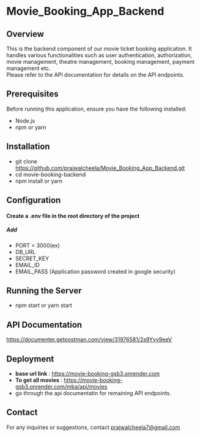 # Movie_Booking_App_Backend
## Overview
This is the backend component of our movie ticket booking application. It handles various functionalities such as user authentication, authorization, movie management, theatre management, booking management, payment management etc.
<br/> Please refer to the API documentation for details on the API endpoints.
## Prerequisites

Before running this application, ensure you have the following installed:

- Node.js
- npm or yarn

## Installation

- git clone https://github.com/prajwalcheela/Movie_Booking_App_Backend.git  
- cd movie-booking-backend 
- npm install or yarn
## Configuration

#### Create a .env file in the root directory of the project
##### Add 
- PORT = 3000(ex) 
- DB_URL  
- SECRET_KEY 
- EMAIL_ID 
- EMAIL_PASS (Application password created in google security)
## Running the Server

- npm start or yarn start
## API Documentation

https://documenter.getpostman.com/view/31976581/2s9Yyy9eeV
## Deployment

- __base url link__ : https://movie-booking-gsb3.onrender.com
- __To get all movies__ : https://movie-booking-gsb3.onrender.com/mba/api/movies
- go through the api documentatin for remaining API endpoints.

## Contact

For any inquiries or suggestions, contact prajwalcheela7@gmail.com
